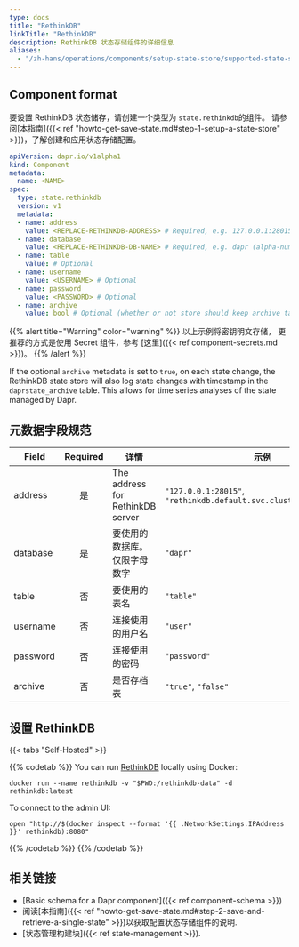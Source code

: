 ```yaml
---
type: docs
title: "RethinkDB"
linkTitle: "RethinkDB"
description: RethinkDB 状态存储组件的详细信息
aliases:
  - "/zh-hans/operations/components/setup-state-store/supported-state-stores/setup-rethinkdb/"
---
```


## Component format

要设置 RethinkDB 状态储存，请创建一个类型为 `state.rethinkdb`的组件。 请参阅[本指南]({{< ref "howto-get-save-state.md#step-1-setup-a-state-store" >}})，了解创建和应用状态存储配置。

```yaml
apiVersion: dapr.io/v1alpha1
kind: Component
metadata:
  name: <NAME>
spec:
  type: state.rethinkdb
  version: v1
  metadata:
  - name: address
    value: <REPLACE-RETHINKDB-ADDRESS> # Required, e.g. 127.0.0.1:28015 or rethinkdb.default.svc.cluster.local:28015).
  - name: database
    value: <REPLACE-RETHINKDB-DB-NAME> # Required, e.g. dapr (alpha-numerics only)
  - name: table
    value: # Optional
  - name: username
    value: <USERNAME> # Optional
  - name: password
    value: <PASSWORD> # Optional
  - name: archive
    value: bool # Optional (whether or not store should keep archive table of all the state changes)
```

{{% alert title="Warning" color="warning" %}}
以上示例将密钥明文存储， 更推荐的方式是使用 Secret 组件，参考 [这里]({{< ref component-secrets.md >}})。
{{% /alert %}}

If the optional `archive` metadata is set to `true`, on each state change, the RethinkDB state store will also log state changes with timestamp in the `daprstate_archive` table. This allows for time series analyses of the state managed by Dapr.

## 元数据字段规范

| Field    | Required | 详情                               | 示例                                                                 |
| -------- |:--------:| -------------------------------- | ------------------------------------------------------------------ |
| address  |    是     | The address for RethinkDB server | `"127.0.0.1:28015"`, `"rethinkdb.default.svc.cluster.local:28015"` |
| database |    是     | 要使用的数据库。 仅限字母数字                  | `"dapr"`                                                           |
| table    |    否     | 要使用的表名                           | `"table"`                                                          |
| username |    否     | 连接使用的用户名                         | `"user"`                                                           |
| password |    否     | 连接使用的密码                          | `"password"`                                                       |
| archive  |    否     | 是否存档表                            | `"true"`, `"false"`                                                |

## 设置 RethinkDB

{{< tabs "Self-Hosted" >}}

{{% codetab %}}
You can run [RethinkDB](https://rethinkdb.com/) locally using Docker:

```
docker run --name rethinkdb -v "$PWD:/rethinkdb-data" -d rethinkdb:latest
```

To connect to the admin UI:

```shell
open "http://$(docker inspect --format '{{ .NetworkSettings.IPAddress }}' rethinkdb):8080"
```
{{% /codetab %}}
{{% /codetab %}}

## 相关链接
- [Basic schema for a Dapr component]({{< ref component-schema >}})
- 阅读[本指南]({{< ref "howto-get-save-state.md#step-2-save-and-retrieve-a-single-state" >}})以获取配置状态存储组件的说明.
- [状态管理构建块]({{< ref state-management >}}).
